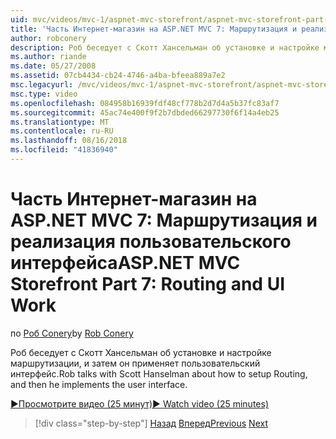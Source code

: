 ```yaml
---
uid: mvc/videos/mvc-1/aspnet-mvc-storefront/aspnet-mvc-storefront-part-7-routing-and-ui-work
title: 'Часть Интернет-магазин на ASP.NET MVC 7: Маршрутизация и реализация пользовательского интерфейса | Документация Майкрософт'
author: robconery
description: Роб беседует с Скотт Хансельман об установке и настройке маршрутизации, и затем он применяет пользовательский интерфейс.
ms.author: riande
ms.date: 05/27/2008
ms.assetid: 07cb4434-cb24-4746-a4ba-bfeea889a7e2
msc.legacyurl: /mvc/videos/mvc-1/aspnet-mvc-storefront/aspnet-mvc-storefront-part-7-routing-and-ui-work
msc.type: video
ms.openlocfilehash: 084958b16939fdf48cf778b2d7d4a5b37fc83af7
ms.sourcegitcommit: 45ac74e400f9f2b7dbded66297730f6f14a4eb25
ms.translationtype: MT
ms.contentlocale: ru-RU
ms.lasthandoff: 08/16/2018
ms.locfileid: "41836940"
---
```

<a name="aspnet-mvc-storefront-part-7-routing-and-ui-work"></a><span data-ttu-id="df062-103">Часть Интернет-магазин на ASP.NET MVC 7: Маршрутизация и реализация пользовательского интерфейса</span><span class="sxs-lookup"><span data-stu-id="df062-103">ASP.NET MVC Storefront Part 7: Routing and UI Work</span></span>
====================
<span data-ttu-id="df062-104">по [Роб Conery](https://github.com/robconery)</span><span class="sxs-lookup"><span data-stu-id="df062-104">by [Rob Conery](https://github.com/robconery)</span></span>

<span data-ttu-id="df062-105">Роб беседует с Скотт Хансельман об установке и настройке маршрутизации, и затем он применяет пользовательский интерфейс.</span><span class="sxs-lookup"><span data-stu-id="df062-105">Rob talks with Scott Hanselman about how to setup Routing, and then he implements the user interface.</span></span>

[<span data-ttu-id="df062-106">&#9654;Просмотрите видео (25 минут)</span><span class="sxs-lookup"><span data-stu-id="df062-106">&#9654; Watch video (25 minutes)</span></span>](https://channel9.msdn.com/Blogs/ASP-NET-Site-Videos/aspnet-mvc-storefront-part-7-routing-and-ui-work)

> [!div class="step-by-step"]
> <span data-ttu-id="df062-107">[Назад](aspnet-mvc-storefront-part-6-finishing-the-repository-and-initial-ui-work.md)
> [Вперед](aspnet-mvc-storefront-part-8-testing-controllers-iteration-1-complete.md)</span><span class="sxs-lookup"><span data-stu-id="df062-107">[Previous](aspnet-mvc-storefront-part-6-finishing-the-repository-and-initial-ui-work.md)
[Next](aspnet-mvc-storefront-part-8-testing-controllers-iteration-1-complete.md)</span></span>
